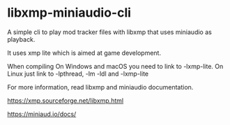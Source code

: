 # libxmp-miniaudio-cli
A simple cli to play mod tracker files with libxmp that uses miniaudio as playback. 

It uses xmp lite which is aimed at game development.



When compiling On Windows and macOS you need to link to -lxmp-lite. On Linux just link to -lpthread, -lm -ldl and -lxmp-lite


For more information, read libxmp and miniaudio documentation. 

https://xmp.sourceforge.net/libxmp.html


https://miniaud.io/docs/


